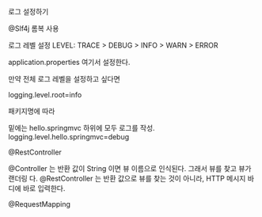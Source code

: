 로그 설정하기

@Slf4j 
롬복 사용 

로그 레벨 설정
LEVEL: TRACE > DEBUG > INFO > WARN > ERROR

application.properties
여기서 설정한다.

만약 전체 로그 레벨을 설정하고 싶다면

logging.level.root=info

패키지명에 따라

밑에는 hello.springmvc 하위에 모두 로그를 작성.
logging.level.hello.springmvc=debug

@RestController

@Controller 는 반환 값이 String 이면 뷰 이름으로 인식된다. 그래서 뷰를 찾고 뷰가 랜더링 다. 
@RestController 는 반환 값으로 뷰를 찾는 것이 아니라, HTTP 메시지 바디에 바로 입력한다.

@RequestMapping

